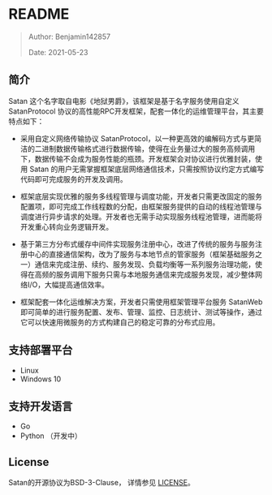 # README

> Author: Benjamin142857
>
> Date: 2021-05-23



## 简介

Satan 这个名字取自电影《地狱男爵》，该框架是基于名字服务使用自定义SatanProtocol 协议的高性能RPC开发框架，配套一体化的运维管理平台，其主要特点如下：

* 采用自定义网络传输协议 SatanProtocol，以一种更高效的编解码方式与更简洁的二进制数据传输格式进行数据传输，使得在业务量过大的服务高频调用下，数据传输不会成为服务性能的瓶颈。开发框架会对协议进行优雅封装，使用 Satan 的用户无需掌握框架底层网络通信技术，只需按照协议约定方式编写代码即可完成服务的开发及调用。

* 框架底层实现优雅的服务多线程管理与调度功能，开发者只需更改固定的服务配置项，即可完成工作线程数的分配，由框架服务提供的自动的线程池管理与调度进行异步请求的处理。开发者也无需手动实现服务线程池管理，进而能将开发重心转向业务逻辑开发。

* 基于第三方分布式缓存中间件实现服务注册中心，改进了传统的服务与服务注册中心的直接通信架构，改为了服务与本地节点的管家服务（框架基础服务之一）通信来完成注册、续约、服务发现、负载均衡等一系列服务治理功能，使得在高频的服务调用下服务只需与本地服务通信来完成服务发现，减少整体网络I/O，大幅提高通信效率。

* 框架配套一体化运维解决方案，开发者只需使用框架管理平台服务 SatanWeb 即可简单的进行服务配置、发布、管理、监控、日志统计、测试等操作，通过它可以快速用微服务的方式构建自己的稳定可靠的分布式应用。



## 支持部署平台

* Linux
* Windows 10



## 支持开发语言

* Go
* Python （开发中）



## License

Satan的开源协议为BSD-3-Clause， 详情参见 [LICENSE](https://github.com/Benjamin142857/satan/blob/master/LICENSE)。